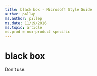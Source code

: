 ```yaml
---
title: black box - Microsoft Style Guide
author: pallep
ms.author: pallep
ms.date: 11/19/2016
ms.topic: article
ms.prod = non-product specific
---
```


# black box

Don't use. 
